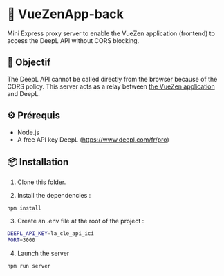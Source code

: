 # 🌿 VueZenApp-back

Mini Express proxy server to enable the VueZen application (frontend) to access the DeepL API without CORS blocking.

## 🚀 Objectif

The DeepL API cannot be called directly from the browser because of the CORS policy.
This server acts as a relay between [the VueZen application](https://github.com/haaslaura/vuezenapp) and DeepL.

## ⚙️ Prérequis

- Node.js
- A free API key DeepL (https://www.deepl.com/fr/pro)

## 📦 Installation

1. Clone this folder.

2. Install the dependencies :

`npm install`

3. Create an .env file at the root of the project :

```bash
DEEPL_API_KEY=la_cle_api_ici
PORT=3000
```

4. Launch the server

`npm run server`